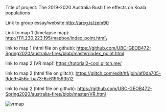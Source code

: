 Title of project: The 2019-2020 Australia Bush fire effects on Koala populations

Link to group essay/website:http://arcg.is/zem90 


Link to map 1 (timelapse map): http://111.230.223.195/mapbox/index_point.html\

link to map 1 (html file on github): https://github.com/UBC-GEOB472-Spring2020/australia-fires/blob/master/index_point.html


link to map 2 (VR map): https://tutorial2-cool.glitch.me/

link to map 2 (html file on glitch): https://glitch.com/edit/#!/join/af0da705-9de9-456c-ba73-6c619f593512

link to map 2 (html file on github): https://github.com/UBC-GEOB472-Spring2020/australia-fires/blob/master/VR.html

![vrmap](https://user-images.githubusercontent.com/39570002/79035337-61788d00-7b72-11ea-8f98-d7eaacec0341.PNG)
